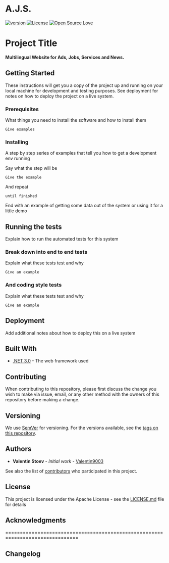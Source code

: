 # A.J.S.  
[![version](https://img.shields.io/badge/version-1.0-green.svg)](https://github.com/Valentin9003/AJS) [![License](https://img.shields.io/badge/License-Apache%202.0-blue.svg)](https://opensource.org/licenses/Apache-2.0) [![Open Source Love](https://badges.frapsoft.com/os/v3/open-source.svg?v=103)](https://github.com/ellerbrock/open-source-badges/)

# Project Title
**Multilingual Website for Ads, Jobs, Services and News.**

## Getting Started

These instructions will get you a copy of the project up and running on your local machine for development and testing purposes. See deployment for notes on how to deploy the project on a live system.

### Prerequisites

What things you need to install the software and how to install them

```
Give examples
```

### Installing

A step by step series of examples that tell you how to get a development env running

Say what the step will be

```
Give the example
```

And repeat

```
until finished
```

End with an example of getting some data out of the system or using it for a little demo

## Running the tests

Explain how to run the automated tests for this system

### Break down into end to end tests

Explain what these tests test and why

```
Give an example
```

### And coding style tests

Explain what these tests test and why

```
Give an example
```

## Deployment

Add additional notes about how to deploy this on a live system

## Built With

* [.NET 3.0](https://dotnet.microsoft.com/download/dotnet-core/3.0) - The web framework used

## Contributing
When contributing to this repository, please first discuss the change you wish to make via issue, email, or any other method with the owners of this repository before making a change.

## Versioning

We use [SemVer](http://semver.org/) for versioning. For the versions available, see the [tags on this repository](https://github.com/Valentin9003/AJS/tags). 

## Authors

* **Valentin Stoev** - *Initial work* - [Valentin9003](https://github.com/Valentin9003)

See also the list of [contributors](https://github.com/Valentin9003/AJS/contributors) who participated in this project.

## License

This project is licensed under the Apache License - see the [LICENSE.md](LICENSE.md) file for details

## Acknowledgments

===============================================================================

## Changelog
